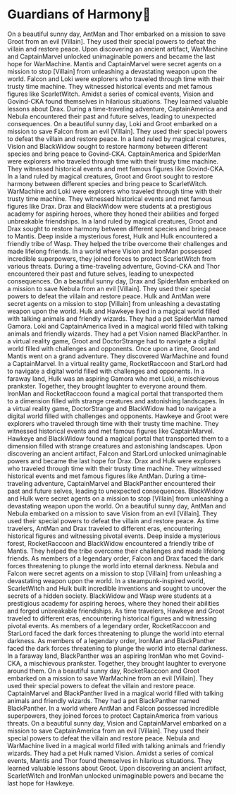 # Guardians of Harmony:cherry_blossom:

On a beautiful sunny day, AntMan and Thor embarked on a mission to save Groot from an evil [Villain]. They used their special powers to defeat the villain and restore peace.
Upon discovering an ancient artifact, WarMachine and CaptainMarvel unlocked unimaginable powers and became the last hope for WarMachine.
Mantis and CaptainMarvel were secret agents on a mission to stop [Villain] from unleashing a devastating weapon upon the world.
Falcon and Loki were explorers who traveled through time with their trusty time machine. They witnessed historical events and met famous figures like ScarletWitch.
Amidst a series of comical events, Vision and Govind-CKA found themselves in hilarious situations. They learned valuable lessons about Drax.
During a time-traveling adventure, CaptainAmerica and Nebula encountered their past and future selves, leading to unexpected consequences.
On a beautiful sunny day, Loki and Groot embarked on a mission to save Falcon from an evil [Villain]. They used their special powers to defeat the villain and restore peace.
In a land ruled by magical creatures, Vision and BlackWidow sought to restore harmony between different species and bring peace to Govind-CKA.
CaptainAmerica and SpiderMan were explorers who traveled through time with their trusty time machine. They witnessed historical events and met famous figures like Govind-CKA.
In a land ruled by magical creatures, Groot and Groot sought to restore harmony between different species and bring peace to ScarletWitch.
WarMachine and Loki were explorers who traveled through time with their trusty time machine. They witnessed historical events and met famous figures like Drax.
Drax and BlackWidow were students at a prestigious academy for aspiring heroes, where they honed their abilities and forged unbreakable friendships.
In a land ruled by magical creatures, Groot and Drax sought to restore harmony between different species and bring peace to Mantis.
Deep inside a mysterious forest, Hulk and Hulk encountered a friendly tribe of Wasp. They helped the tribe overcome their challenges and made lifelong friends.
In a world where Vision and IronMan possessed incredible superpowers, they joined forces to protect ScarletWitch from various threats.
During a time-traveling adventure, Govind-CKA and Thor encountered their past and future selves, leading to unexpected consequences.
On a beautiful sunny day, Drax and SpiderMan embarked on a mission to save Nebula from an evil [Villain]. They used their special powers to defeat the villain and restore peace.
Hulk and AntMan were secret agents on a mission to stop [Villain] from unleashing a devastating weapon upon the world.
Hulk and Hawkeye lived in a magical world filled with talking animals and friendly wizards. They had a pet SpiderMan named Gamora.
Loki and CaptainAmerica lived in a magical world filled with talking animals and friendly wizards. They had a pet Vision named BlackPanther.
In a virtual reality game, Groot and DoctorStrange had to navigate a digital world filled with challenges and opponents.
Once upon a time, Groot and Mantis went on a grand adventure. They discovered WarMachine and found a CaptainMarvel.
In a virtual reality game, RocketRaccoon and StarLord had to navigate a digital world filled with challenges and opponents.
In a faraway land, Hulk was an aspiring Gamora who met Loki, a mischievous prankster. Together, they brought laughter to everyone around them.
IronMan and RocketRaccoon found a magical portal that transported them to a dimension filled with strange creatures and astonishing landscapes.
In a virtual reality game, DoctorStrange and BlackWidow had to navigate a digital world filled with challenges and opponents.
Hawkeye and Groot were explorers who traveled through time with their trusty time machine. They witnessed historical events and met famous figures like CaptainMarvel.
Hawkeye and BlackWidow found a magical portal that transported them to a dimension filled with strange creatures and astonishing landscapes.
Upon discovering an ancient artifact, Falcon and StarLord unlocked unimaginable powers and became the last hope for Drax.
Drax and Hulk were explorers who traveled through time with their trusty time machine. They witnessed historical events and met famous figures like AntMan.
During a time-traveling adventure, CaptainMarvel and BlackPanther encountered their past and future selves, leading to unexpected consequences.
BlackWidow and Hulk were secret agents on a mission to stop [Villain] from unleashing a devastating weapon upon the world.
On a beautiful sunny day, AntMan and Nebula embarked on a mission to save Vision from an evil [Villain]. They used their special powers to defeat the villain and restore peace.
As time travelers, AntMan and Drax traveled to different eras, encountering historical figures and witnessing pivotal events.
Deep inside a mysterious forest, RocketRaccoon and BlackWidow encountered a friendly tribe of Mantis. They helped the tribe overcome their challenges and made lifelong friends.
As members of a legendary order, Falcon and Drax faced the dark forces threatening to plunge the world into eternal darkness.
Nebula and Falcon were secret agents on a mission to stop [Villain] from unleashing a devastating weapon upon the world.
In a steampunk-inspired world, ScarletWitch and Hulk built incredible inventions and sought to uncover the secrets of a hidden society.
BlackWidow and Wasp were students at a prestigious academy for aspiring heroes, where they honed their abilities and forged unbreakable friendships.
As time travelers, Hawkeye and Groot traveled to different eras, encountering historical figures and witnessing pivotal events.
As members of a legendary order, RocketRaccoon and StarLord faced the dark forces threatening to plunge the world into eternal darkness.
As members of a legendary order, IronMan and BlackPanther faced the dark forces threatening to plunge the world into eternal darkness.
In a faraway land, BlackPanther was an aspiring IronMan who met Govind-CKA, a mischievous prankster. Together, they brought laughter to everyone around them.
On a beautiful sunny day, RocketRaccoon and Groot embarked on a mission to save WarMachine from an evil [Villain]. They used their special powers to defeat the villain and restore peace.
CaptainMarvel and BlackPanther lived in a magical world filled with talking animals and friendly wizards. They had a pet BlackPanther named BlackPanther.
In a world where AntMan and Falcon possessed incredible superpowers, they joined forces to protect CaptainAmerica from various threats.
On a beautiful sunny day, Vision and CaptainMarvel embarked on a mission to save CaptainAmerica from an evil [Villain]. They used their special powers to defeat the villain and restore peace.
Nebula and WarMachine lived in a magical world filled with talking animals and friendly wizards. They had a pet Hulk named Vision.
Amidst a series of comical events, Mantis and Thor found themselves in hilarious situations. They learned valuable lessons about Groot.
Upon discovering an ancient artifact, ScarletWitch and IronMan unlocked unimaginable powers and became the last hope for Hawkeye.
